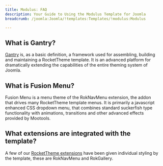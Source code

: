 ```yaml
---
title: Modulus: FAQ
description: Your Guide to Using the Modulus Template for Joomla
breadcrumb: /joomla:Joomla/!templates:Templates/!modulus:Modulus

---
```


What is Gantry?
-----
[Gantry][gantry] is, as a basic definition, a framework used for assembling, building and maintaining a RocketTheme template. It is an advanced platform for dramatically extending the capabilities of the entire theming system of Joomla.

What is Fusion Menu?
-----
Fusion Menu is a menu theme of the RokNavMenu extension, the addon that drives many RocketTheme template menus. It is primarily a javascript enhanced CSS dropdown menu, that combines standard suckerfish type functionality with animations, transitions and other advanced effects provided by Mootools.

What extensions are integrated with the template?
-----
A few of our [RocketTheme extensions][extensions] have been given individual styling by the template, these are RokNavMenu and RokGallery.

[gantry]: http://gantry-framework.org/
[features]: http://demo.rockettheme.com/joomla-templates/modulus/features
[font]: http://www.fontsquirrel.com/fonts/ubuntu
[forum]: http://www.rockettheme.com/forum/joomla-template-modulus/
[dropdown]: http://demo.rockettheme.com/joomla-templates/modulus/features/menu-options
[extensions]: http://demo.rockettheme.com/joomla-templates/modulus/features/extensions